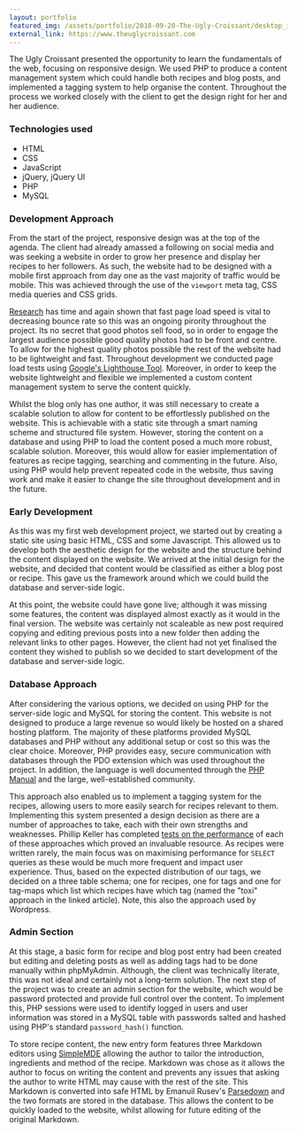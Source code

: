 ```yaml
---
layout: portfolio
featured_img: /assets/portfolio/2018-09-20-The-Ugly-Croissant/desktop_index.png
external_link: https://www.theuglycroissant.com
---
```

The Ugly Croissant presented the opportunity to learn the fundamentals of the web, focusing on responsive design. We used PHP to produce a content management system which could handle both recipes and blog posts, and implemented a tagging system to help organise the content. Throughout the process we worked closely with the client to get the design right for her and her audience.
<!--more-->

### Technologies used
* HTML
* CSS
* JavaScript
* jQuery, jQuery UI
* PHP
* MySQL

### Development Approach

From the start of the project, responsive design was at the top of the agenda. The client had already amassed a following on social media and was seeking a website in order to grow her presence and display her recipes to her followers. As such, the website had to be designed with a mobile first approach from day one as the vast majority of traffic would be mobile. This was achieved through the use of the <code>viewport</code> meta tag, CSS media queries and CSS grids.

[Research](https://www.thinkwithgoogle.com/marketing-resources/data-measurement/mobile-page-speed-new-industry-benchmarks/) has time and again shown that fast page load speed is vital to decreasing bounce rate so this was an ongoing pirority throughout the project. Its no secret that good photos sell food, so in order to engage the largest audience possible good quality photos had to be front and centre. To allow for the highest quality photos possible the rest of the website had to be lightweight and fast. Throughout development we conducted page load tests using [Google's Lighthouse Tool](https://developers.google.com/web/tools/lighthouse/). Moreover, in order to keep the website lightweight and flexible we implemented a custom content management system to serve the content quickly.

Whilst the blog only has one author, it was still necessary to create a scalable solution to allow for content to be effortlessly published on the website. This is achievable with a static site through a smart naming scheme and structured file system. However, storing the content on a database and using PHP to load the content posed a much more robust, scalable solution. Moreover, this would allow for easier implementation of features as recipe tagging, searching and commenting in the future. Also, using PHP would help prevent repeated code in the website, thus saving work and make it easier to change the site throughout development and in the future.

### Early Development

As this was my first web development project, we started out by creating a static site using basic HTML, CSS and some Javascript. This allowed us to develop both the aesthetic design for the website and the structure behind the content displayed on the website. We arrived at the initial design for the website, and decided that content would be classified as either a blog post or recipe. This gave us the framework around which we could build the database and server-side logic.

At this point, the website could have gone live; although it was missing some features, the content was displayed almost exactly as it would in the final version. The website was certainly not scaleable as new post required copying and editing previous posts into a new folder then adding the relevant links to other pages. However, the client had not yet finalised the content they wished to publish so we decided to start development of the database and server-side logic.

### Database Approach

After considering the various options, we decided on using PHP for the server-side logic and MySQL for storing the content. This website is not designed to produce a large revenue so would likely be hosted on a shared hosting platform. The majority of these platforms provided MySQL databases and PHP without any additional setup or cost so this was the clear choice. Moreover, PHP provides easy, secure communication with databases through the PDO extension which was used throughout the project. In addition, the language is well documented through the [PHP Manual](http://php.net/manual/en/index.php) and the large, well-established community.

This approach also enabled us to implement a tagging system for the recipes, allowing users to more easily search for recipes relevant to them. Implementing this system presented a design decision as there are a number of approaches to take, each with their own strengths and weaknesses. Phillip Keller has completed [tests on the performance](http://howto.philippkeller.com/2005/06/19/Tagsystems-performance-tests/) of each of these approaches which proved an invaluable resource. As recipes were written rarely, the main focus was on maximising performance for <code>SELECT</code> queries as these would be much more frequent and impact user experience. Thus, based on the expected distribution of our tags, we decided on a three table schema; one for recipes, one for tags and one for tag-maps which list which recipes have which tag (named the "toxi" approach in the linked article). Note, this also the approach used by Wordpress.

### Admin Section

At this stage, a basic form for recipe and blog post entry had been created but editing and deleting posts as well as adding tags had to be done manually within phpMyAdmin. Although, the client was technically literate, this was not ideal and certainly not a long-term solution. The next step of the project was to create an admin section for the website, which would be password protected and provide full control over the content. To implement this, PHP sessions were used to identify logged in users and user information was stored in a MySQL table with passwords salted and hashed using PHP's standard <code>password_hash()</code> function.

To store recipe content, the new entry form features three Markdown editors using [SimpleMDE](https://simplemde.com/) allowing the author to tailor the introduction, ingredients and method of the recipe. Markdown was chose as it allows the author to focus on writing the content and prevents any issues that asking the author to write HTML may cause with the rest of the site. This Markdown is converted into safe HTML by Emanuil Rusev's [Parsedown](https://www.parsedown.org) and the two formats are stored in the database. This allows the content to be quickly loaded to the website, whilst allowing for future editing of the original Markdown.
<!--stackedit_data:
eyJoaXN0b3J5IjpbLTY1NTEyMDIxNiwxMjAwMzQzLDk2NTg4NT
MwNywzNjYzOTQ1MTEsLTIwNTgwMTcyNTksLTM1NTMwNzc2Nywy
MDYyMjEzNzk1LC0zMTI1OTM0MjUsLTkxMDk5ODk0NiwtMjA1Mz
Y4OTY0NSwxMDc3MjY5Nzk5LDE1NzQyOTI4MzZdfQ==
-->